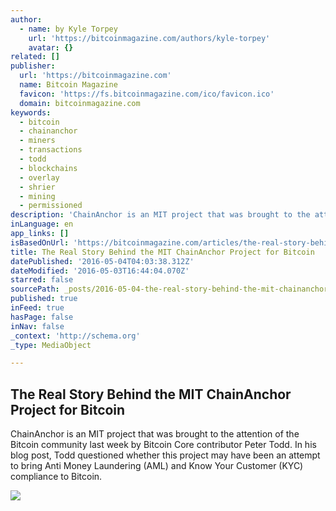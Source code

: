 ```yaml
---
author:
  - name: by Kyle Torpey
    url: 'https://bitcoinmagazine.com/authors/kyle-torpey'
    avatar: {}
related: []
publisher:
  url: 'https://bitcoinmagazine.com'
  name: Bitcoin Magazine
  favicon: 'https://fs.bitcoinmagazine.com/ico/favicon.ico'
  domain: bitcoinmagazine.com
keywords:
  - bitcoin
  - chainanchor
  - miners
  - transactions
  - todd
  - blockchains
  - overlay
  - shrier
  - mining
  - permissioned
description: 'ChainAnchor is an MIT project that was brought to the attention of the Bitcoin community last week by Bitcoin Core contributor Peter Todd. In his blog post, Todd questioned whether this project may have been an attempt to bring Anti Money Laundering (AML) and Know Your Customer (KYC) compliance to Bitcoin.'
inLanguage: en
app_links: []
isBasedOnUrl: 'https://bitcoinmagazine.com/articles/the-real-story-behind-the-mit-chainanchor-project-for-bitcoin-1462288281'
title: The Real Story Behind the MIT ChainAnchor Project for Bitcoin
datePublished: '2016-05-04T04:03:38.312Z'
dateModified: '2016-05-03T16:44:04.070Z'
starred: false
sourcePath: _posts/2016-05-04-the-real-story-behind-the-mit-chainanchor-project-for-bitcoi.md
published: true
inFeed: true
hasPage: false
inNav: false
_context: 'http://schema.org'
_type: MediaObject

---
```

<article style=""><h1>The Real Story Behind the MIT ChainAnchor Project for Bitcoin</h1><p>ChainAnchor is an MIT project that was brought to the attention of the Bitcoin community last week by Bitcoin Core contributor Peter Todd. In his blog post, Todd questioned whether this project may have been an attempt to bring Anti Money Laundering (AML) and Know Your Customer (KYC) compliance to Bitcoin.</p><img src="https://fs.bitcoinmagazine.com/img/articles/the-real-story-behind-the-mit-chainanchor-project-for-bitcoin.jpg" /></article>